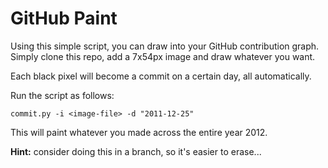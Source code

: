 # GitHub Paint

Using this simple script, you can draw into your GitHub contribution graph. Simply clone this repo, add a 7x54px image and draw whatever you want.

Each black pixel will become a commit on a certain day, all automatically.

Run the script as follows:
```
commit.py -i <image-file> -d "2011-12-25"
```

This will paint whatever you made across the entire year 2012.

**Hint:** consider doing this in a branch, so it's easier to erase...
